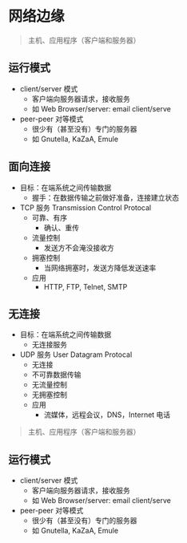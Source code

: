 # 网络边缘
> 主机、应用程序（客户端和服务器）

## 运行模式
- client/server 模式
  - 客户端向服务器请求，接收服务
  - 如 Web Browser/server: email client/serve
- peer-peer 对等模式
  - 很少有（甚至没有）专门的服务器
  - 如 Gnutella, KaZaA, Emule

## 面向连接

- 目标：在端系统之间传输数据
  - 握手：在数据传输之前做好准备，连接建立状态
- TCP 服务 Transmission Control Protocal
  - 可靠、有序
    - 确认、重传
  - 流量控制
    - 发送方不会淹没接收方
  - 拥塞控制
    - 当网络拥塞时，发送方降低发送速率
  - 应用
    - HTTP, FTP, Telnet, SMTP

## 无连接

- 目标：在端系统之间传输数据
  - 无连接服务
- UDP 服务 User Datagram Protocal
  - 无连接
  - 不可靠数据传输
  - 无流量控制
  - 无拥塞控制
  - 应用
    - 流媒体，远程会议，DNS，Internet 电话
> 主机、应用程序（客户端和服务器）

## 运行模式
- client/server 模式
  - 客户端向服务器请求，接收服务
  - 如 Web Browser/server: email client/serve
- peer-peer 对等模式
  - 很少有（甚至没有）专门的服务器
  - 如 Gnutella, KaZaA, Emule
